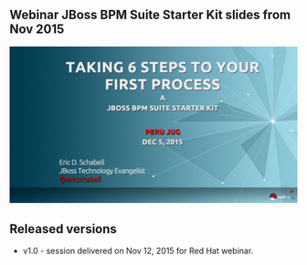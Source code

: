 Webinar JBoss BPM Suite Starter Kit slides from Nov 2015
--------------------------------------------------------
![Cover Slide](https://raw.githubusercontent.com/eschabell/presentation-webinar-bpm-starter-kit/master/cover.png)


Released versions
-----------------
- v1.0 - session delivered on Nov 12, 2015 for Red Hat webinar.
